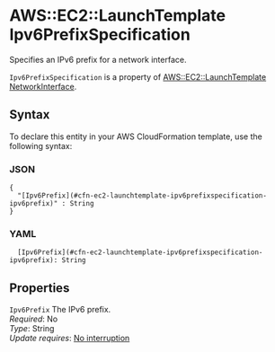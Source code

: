 # AWS::EC2::LaunchTemplate Ipv6PrefixSpecification<a name="aws-properties-ec2-launchtemplate-ipv6prefixspecification"></a>

Specifies an IPv6 prefix for a network interface\.

`Ipv6PrefixSpecification` is a property of [AWS::EC2::LaunchTemplate NetworkInterface](https://docs.aws.amazon.com/AWSCloudFormation/latest/UserGuide/aws-properties-ec2-launchtemplate-networkinterface.html)\.

## Syntax<a name="aws-properties-ec2-launchtemplate-ipv6prefixspecification-syntax"></a>

To declare this entity in your AWS CloudFormation template, use the following syntax:

### JSON<a name="aws-properties-ec2-launchtemplate-ipv6prefixspecification-syntax.json"></a>

```
{
  "[Ipv6Prefix](#cfn-ec2-launchtemplate-ipv6prefixspecification-ipv6prefix)" : String
}
```

### YAML<a name="aws-properties-ec2-launchtemplate-ipv6prefixspecification-syntax.yaml"></a>

```
  [Ipv6Prefix](#cfn-ec2-launchtemplate-ipv6prefixspecification-ipv6prefix): String
```

## Properties<a name="aws-properties-ec2-launchtemplate-ipv6prefixspecification-properties"></a>

`Ipv6Prefix`  <a name="cfn-ec2-launchtemplate-ipv6prefixspecification-ipv6prefix"></a>
The IPv6 prefix\.  
*Required*: No  
*Type*: String  
*Update requires*: [No interruption](https://docs.aws.amazon.com/AWSCloudFormation/latest/UserGuide/using-cfn-updating-stacks-update-behaviors.html#update-no-interrupt)